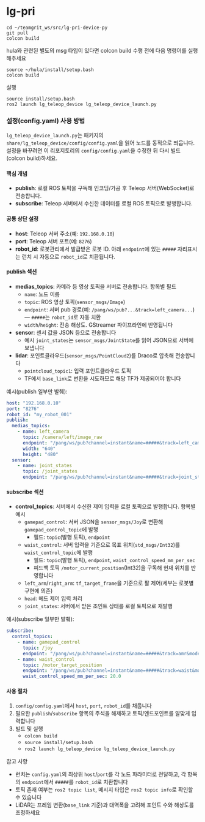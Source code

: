 # lg-pri

```
cd ~/teamgrit_ws/src/lg-pri-device-py
git pull
colcon build
```

hula와 관련된 별도의 msg 타입이 있다면 colcon build 수행 전에 다음 명령어를 실행해주세요

```
source ~/hula/install/setup.bash
colcon build
```

실행

```
source install/setup.bash
ros2 launch lg_teleop_device lg_teleop_device_launch.py
```

### 설정(config.yaml) 사용 방법

`lg_teleop_device_launch.py`는 패키지의 `share/lg_teleop_device/config/config.yaml`을 읽어 노드를 동적으로 띄웁니다. 설정을 바꾸려면 이 리포지토리의 `config/config.yaml`을 수정한 뒤 다시 빌드(colcon build)하세요.

#### 핵심 개념

- **publish**: 로컬 ROS 토픽을 구독해 인코딩/가공 후 Teleop 서버(WebSocket)로 전송합니다.
- **subscribe**: Teleop 서버에서 수신한 데이터를 로컬 ROS 토픽으로 발행합니다.

#### 공통 상단 설정

- **host**: Teleop 서버 주소(예: `192.168.0.10`)
- **port**: Teleop 서버 포트(예: `8276`)
- **robot_id**: 로봇관리에서 발급받은 로봇 ID. 아래 `endpoint`에 있는 `#####` 자리표시는 런치 시 자동으로 `robot_id`로 치환됩니다.

#### publish 섹션

- **medias_topics**: 카메라 등 영상 토픽을 서버로 전송합니다. 항목별 필드
  - `name`: 노드 이름
  - `topic`: ROS 영상 토픽(`sensor_msgs/Image`)
  - `endpoint`: 서버 pub 경로(예: `/pang/ws/pub?...&track=left_camera...`) — `#####`는 `robot_id`로 자동 치환
  - `width`/`height`: 전송 해상도. GStreamer 파이프라인에 반영됩니다
- **sensor**: 센서 값을 JSON 등으로 전송합니다
  - 예시 `joint_states`는 `sensor_msgs/JointState`를 읽어 JSON으로 서버에 보냅니다
- **lidar**: 포인트클라우드(`sensor_msgs/PointCloud2`)를 Draco로 압축해 전송합니다
  - `pointcloud_topic1`: 입력 포인트클라우드 토픽
  - TF에서 `base_link`로 변환을 시도하므로 해당 TF가 제공되어야 합니다

예시(publish 일부만 발췌):

```yaml
host: "192.168.0.10"
port: "8276"
robot_id: "my_robot_001"
publish:
  medias_topics:
    - name: left_camera
      topic: /camera/left/image_raw
      endpoint: "/pang/ws/pub?channel=instant&name=#####&track=left_camera&mode=bundle"
      width: "640"
      height: "480"
  sensor:
    - name: joint_states
      topic: /joint_states
      endpoint: "/pang/ws/pub?channel=instant&name=#####&track=joint_states&mode=bundle"
```

#### subscribe 섹션

- **control_topics**: 서버에서 수신한 제어 입력을 로컬 토픽으로 발행합니다. 항목별 예시
  - `gamepad_control`: 서버 JSON을 `sensor_msgs/Joy`로 변환해 `gamepad_control_topic`에 발행
    - 필드: `topic`(발행 토픽), `endpoint`
  - `waist_control`: 서버 입력을 기준으로 목표 위치(`std_msgs/Int32`)를 `waist_control_topic`에 발행
    - 필드: `topic`(발행 토픽), `endpoint`, `waist_control_speed_mm_per_sec`
    - 피드백 토픽 `/motor_current_position`(Int32)을 구독해 현재 위치를 반영합니다
  - `left_arm`/`right_arm`: `tf_target_frame`을 기준으로 팔 제어(세부는 로봇별 구현에 의존)
  - `head`: 헤드 제어 입력 처리
  - `joint_states`: 서버에서 받은 조인트 상태를 로컬 토픽으로 재발행

예시(subscribe 일부만 발췌):

```yaml
subscribe:
  control_topics:
    - name: gamepad_control
      topic: /joy
      endpoint: "/pang/ws/pub?channel=instant&name=#####&track=amr&mode=bundle"
    - name: waist_control
      topic: /motor_target_position
      endpoint: "/pang/ws/pub?channel=instant&name=#####&track=waist&mode=bundle"
      waist_control_speed_mm_per_sec: 20.0
```

#### 사용 절차

1. `config/config.yaml`에서 `host`, `port`, `robot_id`를 채웁니다
2. 필요한 `publish`/`subscribe` 항목의 주석을 해제하고 토픽/엔드포인트를 알맞게 입력합니다
3. 빌드 및 실행
   - `colcon build`
   - `source install/setup.bash`
   - `ros2 launch lg_teleop_device lg_teleop_device_launch.py`

참고 사항

- 런치는 `config.yaml`의 최상위 `host`/`port`를 각 노드 파라미터로 전달하고, 각 항목의 `endpoint`에서 `#####`를 `robot_id`로 치환합니다
- 토픽 존재 여부는 `ros2 topic list`, 메시지 타입은 `ros2 topic info`로 확인할 수 있습니다
- LiDAR는 프레임 변환(`base_link` 기준)과 대역폭을 고려해 포인트 수와 해상도를 조정하세요
